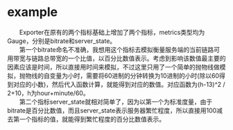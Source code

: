 # example

&emsp;&emsp;Exporter在原有的两个指标基础上增加了两个指标，metrics类型均为Gauge，分别是bitrate和server_state。    
&emsp;&emsp;第一个bitrate命名不准确，我想用这个指标去模拟衡量服务端的当前链路可用带宽与链路总带宽的一个比值，以百分比数值表示。考虑到影响该数值最主要的因素应该是时间，所以直接用时间来模拟，不过这里只用了一个简单的抛物线做模拟，抛物线的自变量为小时，需要将60进制的分钟转换为10进制的小时(除以60得到对应的小数)，然后代入函数计算，就能得到对应的数值。对应函数为(h-13)^2 / 2+10，h为hour+minute/60。  
&emsp;&emsp;第二个指标server_state就相对简单了，因为以第一个为标准度量，由于bitrate是百分比数值，而且server_state表示服务器繁忙程度，所以直接用100减去第一个指标的值，就能得到繁忙程度的百分比数值表示。

